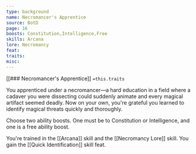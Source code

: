 ```yaml
---
type: background
name: Necromancer's Apprentice 
source: BotD
page: 16
boosts: Constitution,Intelligence,Free
skills: Arcana
lore: Necromancy
feat: 
traits: 
misc: 
---
```


[[### Necromancer's Apprentice]]
`=this.traits`


You apprenticed under a necromancer—a hard education in a field where a cadaver you were dissecting could suddenly animate and every magical artifact seemed deadly. Now on your own, you're grateful you learned to identify magical threats quickly and thoroughly.

Choose two ability boosts. One must be to Constitution or Intelligence, and one is a free ability boost.

You're trained in the [[Arcana]] skill and the [[Necromancy Lore]] skill. You gain the [[Quick Identification]] skill feat.

